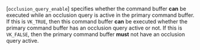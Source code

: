 [`occlusion_query_enable`] specifies whether the command buffer  **can**  be
executed while an occlusion query is active in the primary command
buffer.
If this is `VK_TRUE`, then this command buffer  **can**  be executed
whether the primary command buffer has an occlusion query active or not.
If this is `VK_FALSE`, then the primary command buffer  **must**  not
have an occlusion query active.